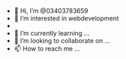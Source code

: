 - 👋 Hi, I’m @03403783659
- 👀 I’m interested in webdevelopment
- 
- 🌱 I’m currently learning ...
- 💞️ I’m looking to collaborate on ...
- 📫 How to reach me ...

<!---
03403783659/03403783659 is a ✨ special ✨ repository because its `README.md` (this file) appears on your GitHub profile.
You can click the Preview link to take a look at your changes.
--->
